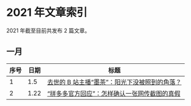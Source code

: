 # 2021 年文章索引

2021 年截至目前共发布 2 篇文章。

## 一月

| 序号 | 日期 | 标题                                                        |
| ---- | ---- | ----------------------------------------------------------- |
| 1    | 1.5  | [去世的 B 站主播“墨茶”：阳光下没被照到的角落？](/2021/0122) |
| 2    | 1.22 | [“拼多多官方回应”：怎样确认一张网传截图的真假](/2021/0105)  |

